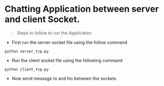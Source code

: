 # Chatting Application between server and client Socket.

> Steps to follow to run the Application
* First run the server socket file using the follow command
```shell
python server_tcp.py
```
* Run the client socket file using the following command
```shell
python client_tcp.py
```
* Now send message to and fro between the sockets
